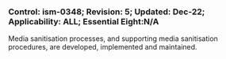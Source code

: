 ### Control: ism-0348; Revision: 5; Updated: Dec-22; Applicability: ALL; Essential Eight:N/A
<p>Media sanitisation processes, and supporting media sanitisation procedures, are developed, implemented and maintained.</p>